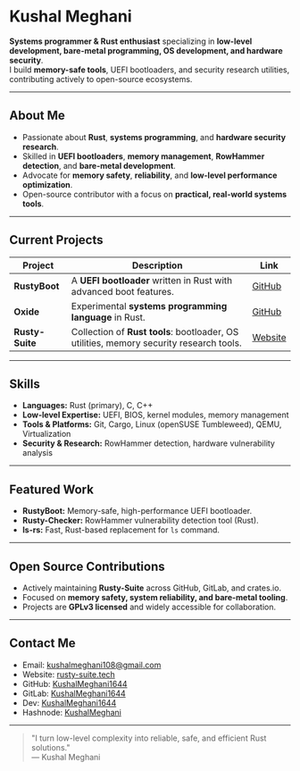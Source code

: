 # Kushal Meghani

**Systems programmer & Rust enthusiast** specializing in **low-level development, bare-metal programming, OS development, and hardware security**.  
I build **memory-safe tools**, UEFI bootloaders, and security research utilities, contributing actively to open-source ecosystems.

---

## About Me
- Passionate about **Rust**, **systems programming**, and **hardware security research**.  
- Skilled in **UEFI bootloaders**, **memory management**, **RowHammer detection**, and **bare-metal development**.  
- Advocate for **memory safety**, **reliability**, and **low-level performance optimization**.  
- Open-source contributor with a focus on **practical, real-world systems tools**.

---

## Current Projects
| Project | Description | Link |
|---------|-------------|------|
| **RustyBoot** | A **UEFI bootloader** written in Rust with advanced boot features. | [GitHub](https://github.com/KushalMeghani1644/RustyBoot) |
| **Oxide** | Experimental **systems programming language** in Rust. | [GitHub](https://github.com/KushalMeghani1644/Oxide) |
| **Rusty-Suite** | Collection of **Rust tools**: bootloader, OS utilities, memory security research tools. | [Website](https://rusty-suite.tech) |

---

## Skills
- **Languages:** Rust (primary), C, C++  
- **Low-level Expertise:** UEFI, BIOS, kernel modules, memory management  
- **Tools & Platforms:** Git, Cargo, Linux (openSUSE Tumbleweed), QEMU, Virtualization  
- **Security & Research:** RowHammer detection, hardware vulnerability analysis  

---

## Featured Work
- **RustyBoot:** Memory-safe, high-performance UEFI bootloader.  
- **Rusty-Checker:** RowHammer vulnerability detection tool (Rust).  
- **ls-rs:** Fast, Rust-based replacement for `ls` command.  

---

## Open Source Contributions
- Actively maintaining **Rusty-Suite** across GitHub, GitLab, and crates.io.  
- Focused on **memory safety, system reliability, and bare-metal tooling**.  
- Projects are **GPLv3 licensed** and widely accessible for collaboration.

---

## Contact Me
- Email: [kushalmeghani108@gmail.com](mailto:kushalmeghani108@gmail.com)  
- Website: [rusty-suite.tech](https://rusty-suite.tech)  
- GitHub: [KushalMeghani1644](https://github.com/KushalMeghani1644)  
- GitLab: [KushalMeghani1644](https://gitlab.com/KushalMeghani1644)
- Dev: [KushalMeghani1644](https://dev.to/kushalmeghani1644)
- Hashnode: [KushalMeghani](https://hashnode.com/@kushalmeghani)

---

> "I turn low-level complexity into reliable, safe, and efficient Rust solutions."  
> — Kushal Meghani
